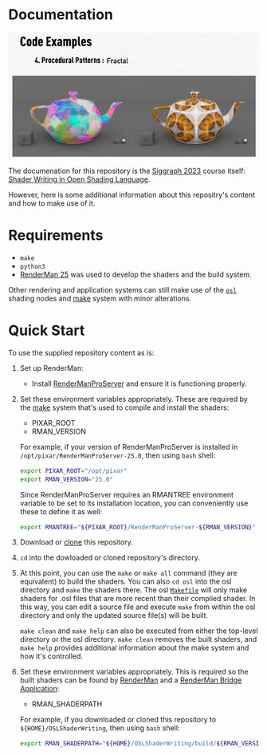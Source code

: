 # Documentation

![RepresentativeImage](../media/RepresentativeImage830x415.png)

The documenation for this repository is the [Siggraph 2023](https://s2023.siggraph.org/presentation/?id=gensubcur_104&sess=sess329) course itself: [Shader Writing in Open Shading Language](https://dl.acm.org/doi/10.1145/3587423.3597945).

However, here is some additional information about this repositry's content and how to make use of it.

# Requirements
* `make`
* `python3`
* [RenderMan 25](https://rmanwiki.pixar.com/display/REN25/RenderMan+25+Documentation) was used to develop the shaders and the build system.

Other rendering and application systems can still make use of the [`osl`](./osl/) shading nodes and [make](https://www.gnu.org/software/make/manual/) system with minor alterations.

# Quick Start
To use the supplied repository content as is:

1. Set up RenderMan:

    * Install [RenderManProServer](https://renderman.pixar.com/store) and ensure it is functioning properly.

1. Set these environment variables appropriately. These are required by the [make](https://www.gnu.org/software/make/manual/) system that's used to compile and install the shaders:
    * PIXAR_ROOT
    * RMAN_VERSION

    For example, if your version of RenderManProServer is installed in
    `/opt/pixar/RenderManProServer-25.0`, then using `bash` shell:

    ```bash
    export PIXAR_ROOT="/opt/pixar"
    export RMAN_VERSION="25.0"
    ```
    
    Since RenderManProServer requires an RMANTREE environment variable to be set to its installation location, you can conveniently use these to define it as well:
    
    ```bash
    export RMANTREE="${PIXAR_ROOT}/RenderManProServer-${RMAN_VERSION}"
    ```

1. Download or [clone](https://docs.github.com/en/repositories/creating-and-managing-repositories/cloning-a-repository) this repository.
1. `cd` into the dowloaded or cloned repository's directory.

1. At this point, you can use the `make` or `make all` command (they are equivalent) to build the shaders.
You can also `cd osl` into the osl directory and `make` the shaders there.
The osl [`Makefile`](../osl/Makefile) will only make shaders for .osl files that are more recent than their complied shader.
In this way, you can edit a source file and execute `make` from within the osl directory and only the updated source file(s) will be built.

    `make clean` and `make help` can also be executed from either the top-level directory or the osl directory.
`make clean` removes the built shaders, and `make help` provides additional information about the make system and how it's controlled.

1. Set these environment variables appropriately. This is required so the built shaders can be found by [RenderMan](https://rmanwiki.pixar.com/display/REN24/RenderMan) and a [RenderMan Bridge Application](https://renderman.pixar.com/bridge-tools):

    - RMAN_SHADERPATH

    For example, if you downloaded or cloned this repository to `${HOME}/OSLShaderWriting`, then using `bash` shell:

    ```bash
    export RMAN_SHADERPATH="${HOME}/OSLShaderWriting/build/${RMAN_VERSION}/shaders:${RMAN_SHADERPATH}"
    ```


